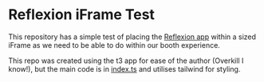 # Reflexion iFrame Test

This repository has a simple test of placing the [Reflexion
app](https://app.reflexion.us/) within a sized iFrame as we need to be able to
do within our booth experience.

This repo was created using the t3 app for ease of the author (Overkill I know!), but the main code
is in [index.ts](src/pages/index.tsx) and utilises tailwind for styling.
